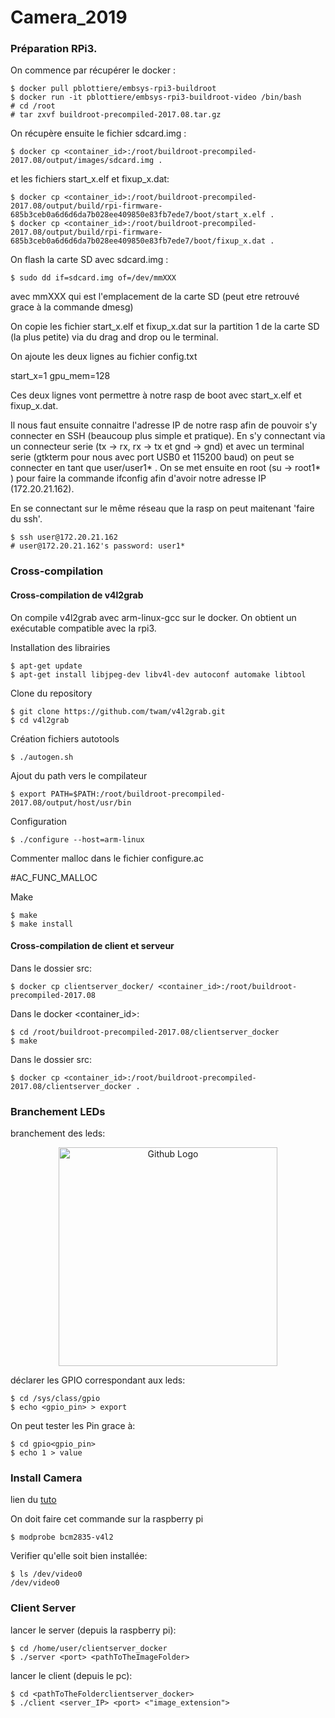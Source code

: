 # Camera_2019


### Préparation RPi3.

On commence par récupérer le docker :

````
$ docker pull pblottiere/embsys-rpi3-buildroot
$ docker run -it pblottiere/embsys-rpi3-buildroot-video /bin/bash
# cd /root
# tar zxvf buildroot-precompiled-2017.08.tar.gz
````

On récupère ensuite le fichier sdcard.img :

```` shell
$ docker cp <container_id>:/root/buildroot-precompiled-2017.08/output/images/sdcard.img .
````

 et les fichiers start_x.elf et fixup_x.dat:

```` shell
$ docker cp <container_id>:/root/buildroot-precompiled-2017.08/output/build/rpi-firmware-685b3ceb0a6d6d6da7b028ee409850e83fb7ede7/boot/start_x.elf .
$ docker cp <container_id>:/root/buildroot-precompiled-2017.08/output/build/rpi-firmware-685b3ceb0a6d6d6da7b028ee409850e83fb7ede7/boot/fixup_x.dat .
````

On flash la carte SD avec sdcard.img : 

```` shell
$ sudo dd if=sdcard.img of=/dev/mmXXX
````

avec mmXXX qui est l'emplacement de la carte SD (peut etre retrouvé grace à la commande dmesg)

On copie les fichier start_x.elf et fixup_x.dat sur la partition 1 de la carte SD (la plus petite) via du drag and drop ou le terminal.

On ajoute les deux lignes au fichier config.txt

start_x=1
gpu_mem=128

Ces deux lignes vont permettre à notre rasp de boot avec start_x.elf et fixup_x.dat.



Il nous faut ensuite connaitre l'adresse IP de notre rasp afin de pouvoir s'y connecter en SSH (beaucoup plus simple et pratique). En s'y connectant via un connecteur serie (tx -> rx, rx -> tx et gnd -> gnd) et avec un terminal serie (gtkterm pour nous avec port USB0 et 115200 baud) on peut se connecter en tant que user/user1* .
On se met ensuite en root (su -> root1* ) pour faire la commande ifconfig afin d'avoir notre adresse IP (172.20.21.162).

En se connectant sur le même réseau que la rasp on peut maitenant 'faire du ssh'.


```` shell
$ ssh user@172.20.21.162
# user@172.20.21.162's password: user1*
 ````
 
### Cross-compilation
 #### Cross-compilation de v4l2grab
 On compile v4l2grab avec arm-linux-gcc sur le docker. On obtient un exécutable compatible avec la rpi3.
 
 Installation des librairies 
```` shell
$ apt-get update
$ apt-get install libjpeg-dev libv4l-dev autoconf automake libtool
 ````
 
 Clone du repository
```` shell
$ git clone https://github.com/twam/v4l2grab.git
$ cd v4l2grab
 ````
 
 Création fichiers autotools
```` shell
$ ./autogen.sh
 ````
 
 Ajout du path vers le compilateur

```` shell
$ export PATH=$PATH:/root/buildroot-precompiled-2017.08/output/host/usr/bin
 ````
 Configuration
```` shell
$ ./configure --host=arm-linux
 ````
 Commenter malloc dans le fichier configure.ac

#AC_FUNC_MALLOC

Make
```` shell
$ make
$ make install
```` 
 #### Cross-compilation de client et serveur
Dans le dossier src:
 ```` shell
$ docker cp clientserver_docker/ <container_id>:/root/buildroot-precompiled-2017.08
```` 
Dans le docker <container_id>:
 ```` shell
$ cd /root/buildroot-precompiled-2017.08/clientserver_docker
$ make
```` 
Dans le dossier src:
 ```` shell
$ docker cp <container_id>:/root/buildroot-precompiled-2017.08/clientserver_docker .
```` 

### Branchement LEDs
branchement des leds:
<p align="center">
  <img src="https://github.com/pblottiere/embsys/blob/master/labs/rpi3/imgs/led_res.jpg" width="350" title="Github Logo">
</p>

déclarer les GPIO correspondant aux leds:
```` shell
$ cd /sys/class/gpio
$ echo <gpio_pin> > export
````
On peut tester les Pin grace à:
```` shell
$ cd gpio<gpio_pin>
$ echo 1 > value
````

### Install Camera

lien du [tuto](https://www.dexterindustries.com/howto/installing-the-raspberry-pi-camera/)

On doit faire cet commande sur la raspberry pi
```` shell
$ modprobe bcm2835-v4l2
````
Verifier qu'elle soit bien installée:
```` shell
$ ls /dev/video0
/dev/video0
````

### Client Server

lancer le server (depuis la raspberry pi):
```` shell
$ cd /home/user/clientserver_docker
$ ./server <port> <pathToTheImageFolder>
````

lancer le client (depuis le pc):
```` shell
$ cd <pathToTheFolderclientserver_docker>
$ ./client <server_IP> <port> <"image_extension">
````
